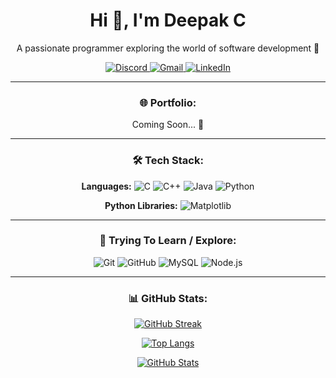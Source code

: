 <div align="center">
  <h1>Hi 👋, I'm Deepak C</h1>
  <p>A passionate programmer exploring the world of software development 🚀</p>

  <a href="https://discord.com/users/deepak_gamer">
    <img src="https://img.shields.io/badge/Discord-deepak__gamer-5865F2?style=for-the-badge&logo=discord&logoColor=white" alt="Discord">
  </a>
  <a href="mailto:deepakcm27@gmail.com">
    <img src="https://img.shields.io/badge/Gmail-deepakcm27@gmail.com-D14836?style=for-the-badge&logo=gmail&logoColor=white" alt="Gmail">
  </a>
  <a href="https://www.linkedin.com/in/deepak-cm-8ab91136b/">
    <img src="https://img.shields.io/badge/LinkedIn-Deepak%20CM-blue?style=for-the-badge&logo=linkedin&logoColor=white" alt="LinkedIn">
  </a>

  ---

  ### 🌐 Portfolio:
  Coming Soon... 🚧

  ---

  ### 🛠️ Tech Stack:

  **Languages:**
  ![C](https://img.shields.io/badge/C-00599C?style=for-the-badge&logo=c&logoColor=white)
  ![C++](https://img.shields.io/badge/C++-00599C?style=for-the-badge&logo=c%2B%2B&logoColor=white)
  ![Java](https://img.shields.io/badge/Java-ED8B00?style=for-the-badge&logo=java&logoColor=white)
  ![Python](https://img.shields.io/badge/Python-3776AB?style=for-the-badge&logo=python&logoColor=white)

  **Python Libraries:**
  ![Matplotlib](https://img.shields.io/badge/Matplotlib-11557C?style=for-the-badge&logo=matplotlib&logoColor=white)

  ---

  ### 🧠 Trying To Learn / Explore:

  ![Git](https://img.shields.io/badge/Git-F05032?style=for-the-badge&logo=git&logoColor=white)
  ![GitHub](https://img.shields.io/badge/GitHub-181717?style=for-the-badge&logo=github)
  ![MySQL](https://img.shields.io/badge/MySQL-4479A1?style=for-the-badge&logo=mysql&logoColor=white)
  ![Node.js](https://img.shields.io/badge/Node.js-339933?style=for-the-badge&logo=nodedotjs&logoColor=white)

  ---

  ### 📊 GitHub Stats:

  [![GitHub Streak](https://streak-stats.demolab.com?user=DeepakC-Coder&theme=tokyonight_duo&hide_border=false)](https://git.io/streak-stats)

  [![Top Langs](https://github-readme-stats.vercel.app/api/top-langs/?username=DeepakC-Coder&layout=compact&theme=tokyonight)](https://github.com/anuraghazra/github-readme-stats)

  [![GitHub Stats](https://github-readme-stats.vercel.app/api?username=DeepakC-Coder&show_icons=true&theme=tokyonight)](https://github.com/anuraghazra/github-readme-stats)

</div>
